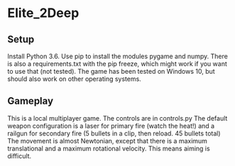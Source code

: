 # Elite_2Deep

## Setup
Install Python 3.6.
Use pip to install the modules pygame and numpy.
There is also a requirements.txt with the pip freeze, which might work if you want to use that (not tested).
The game has been tested on Windows 10, but should also work on other operating systems.

## Gameplay
This is a local multiplayer game.
The controls are in controls.py
The default weapon configuration is a laser for primary fire (watch the heat!) 
and a railgun for secondary fire (5 bullets in a clip, then reload. 45 bullets total)
The movement is almost Newtonian, except that there is a maximum translational and a maximum rotational velocity.
This means aiming is difficult.
